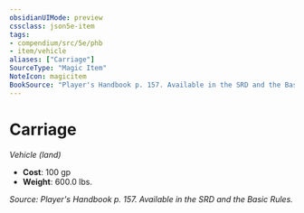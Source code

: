 ```yaml
---
obsidianUIMode: preview
cssclass: json5e-item
tags:
- compendium/src/5e/phb
- item/vehicle
aliases: ["Carriage"]
SourceType: "Magic Item"
NoteIcon: magicitem
BookSource: "Player's Handbook p. 157. Available in the SRD and the Basic Rules."
---
```

# Carriage
*Vehicle (land)*  

- **Cost**: 100 gp
- **Weight**: 600.0 lbs.

*Source: Player's Handbook p. 157. Available in the SRD and the Basic Rules.*